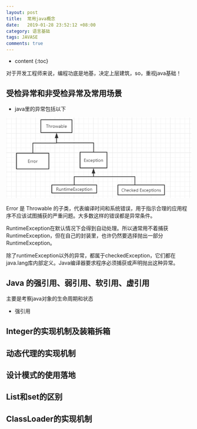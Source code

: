 ```yaml
---
layout: post
title:  常用java概念
date:   2019-01-28 23:52:12 +08:00
category: 语言基础
tags: JAVASE
comments: true
---
```


* content
{:toc}

对于开发工程师来说，编程功底是地基，决定上层建筑，so，重视java基础！












## 受检异常和非受检异常及常用场景

- java里的异常包括以下

![](https://raw.githubusercontent.com/qiuyadongsite/qiuyadongsite.github.io/master/_posts/images/exception8.png)

Error 是 Throwable 的子类，代表编译时间和系统错误，用于指示合理的应用程序不应该试图捕获的严重问题。大多数这样的错误都是异常条件。

RuntimeException在默认情况下会得到自动处理。所以通常用不着捕获RuntimeException，但在自己的封装里，也许仍然要选择抛出一部分RuntimeException。

除了runtimeException以外的异常，都属于checkedException，它们都在java.lang库内部定义。Java编译器要求程序必须捕获或声明抛出这种异常。

## Java 的强引用、弱引用、软引用、虚引用

主要是考察java对象的生命周期和状态

- 强引用

## Integer的实现机制及装箱拆箱



## 动态代理的实现机制

## 设计模式的使用落地

## List和set的区别

## ClassLoader的实现机制

##
